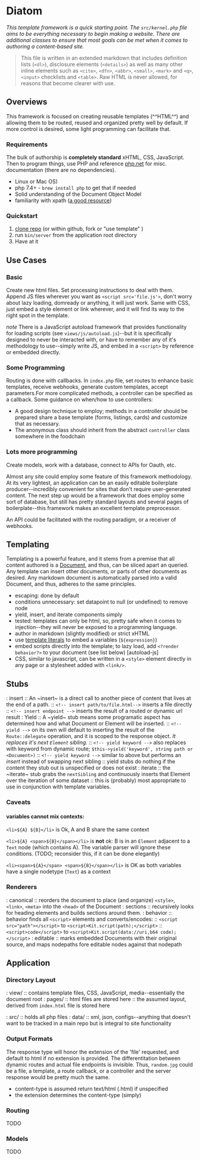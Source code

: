 # Diatom

*This template framework is a quick starting point. The `src/kernel.php` file aims to be everything necessary to begin making a website. There are additional classes to ensure that most goals can be met when it comes to authoring a content-based site.*


> This file is written in an extended markdown that includes definition lists (`<dl>`), disclosure elements (`<details>`) as well as many other inline elements such as `<cite>`,  `<dfn>`, `<abbr>`, `<small>`, `<mark>` and `<q>`, `<input>` checklists and `<table>`. Raw HTML is never allowed, for reasons that become clearer with use.

## Overviews

This framework is focused on creating reusable templates (^^HTML^^) and allowing them to be routed, reused and organized pretty well by default. If more control is desired, some light programming can facilitate that.

### Requirements

The bulk of authorship is __completely standard__ xHTML, CSS, JavaScript. Then to program things, use PHP and reference [php.net](http://php.net) for misc. documentation (there are no dependencies).

- Linux or Mac OS)
- php 7.4+ - `brew install php`  to get that if needed
- Solid understanding of the Document Object Model
- familiarity with xpath ([a good resource](https://devhints.io/xpath))

### Quickstart

1. [clone repo](https://github.com/brendanmetzger/diatom) (or within github, fork or "use template" )
2. run `bin/server` from the application root directory
3. Have at it


## Use Cases

### Basic

Create new html files. Set processing instructions to deal with them. Append JS files wherever you want as `<script src='file.js'>`, don't worry about lazy loading, domready or anything, it will just work. Same with CSS, just embed a style element or link wherever, and it will find its way to the right spot in the template.

*note* There is a JavaScript autoload framework that provides functionality for loading scripts (see `views/js/autoload.js`)--but it is specifically designed to never be interacted with, or have to remember any of it's methodology to use--simply write JS, and embed in a `<script>` by reference or embedded directly.

### Some Programming

Routing is done with callbacks. In `index.php` file, set routes to enhance basic templates, receive webhooks, generate custom templates, accept parameters.For more complicated methods, a controller can be specified as a callback. Some guidance on when/how to use controllers:

- A good design technique to employ; methods in a controller should be prepared share a base template (forms, listings, cards) and customize that as necessary.
- The anonymous class should inherit from the abstract `controller` class somewhere in the foodchain

### Lots more programming

Create models, work with a database, connect to APIs for Oauth, etc.

Almost any site could employ some feature of this framework methodology. At its very lightest, an application can be an easily editable boilerplate producer--incredibly convenient for sites that don't require user-generated content. The next step up would be a framework that does employ some sort of database, but still has pretty standard layouts and several pages of boilerplate--this framework makes an excellent template preprocessor.

An API could be facilitated with the routing paradigm, or a receiver of webhooks.

## Templating

Templating is a powerful feature, and it stems from a premise that all content authored is a [Document](https://en.wikipedia.org/wiki/Document_Object_Model), and thus, can be sliced apart an queried. Any template can insert other documents, or parts of other documents as desired. Any markdown document is automatically parsed into a valid Document, and thus, adheres to the same principles.

- escaping: done by default
- conditions unnecessary: set datapoint to null (or undefined) to remove node
- yield, insert, and iterate components simply
- tested: templates can only be html, so, pretty safe when it comes to injection--they will never be exposed to a programming language.
- author in markdown (slightly modified) or strict xHTML
- use [template literals](https://developer.mozilla.org/en-US/docs/Web/JavaScript/Reference/Template_literals) to embed a variables (`${expression}`)
- embed scripts directly into the template; to lazy load, add `<?render behavior?>` to your document (see list below) [autoload-js]
- CSS, similar to javascript, can be written in a `<style>` element directly in any page or a stylesheet added with `<link/>`.

## Stubs

:  insert
::  An ~insert~ is a direct call to another piece of content that lives at the end of a path.
::  `<!-- insert path/to/file.html-->` inserts a file directly
::  `<!-- insert endpoint -->` inserts the result of a routed or dynamic url result
:  Yield
::  A ~yield~ stub means some programatic  aspect has determined how and what Document or Element will be inserted.
::  `<!-- yield -->` on its own will default to inserting the result of the `Route::delegate` operation, and it is scoped to the  response object. *It replaces it's next `Element` sibling.*
::  `<!-- yield keyword -->` also replaces with keyword from dynamic route; `$this->yield('keyword', string path or <Document>)`
::  `<!-- yield keyword -->` similar to above but performs an *insert* instead of  swapping next sibling
::  yield stubs do nothing if the content they stub out is unspecified or does not exist
:  iterate
::  the ~iterate~ stub grabs the `nextSibling` and continuously inserts that Element over the iteration of some dataset
::  this is (probably) most appropriate to use in conjunction with template variables.

### Caveats

#### variables cannot mix contexts:

`<li>${A} ${B}</li>` is Ok, A and B share the same context

`<li>${A} <span>${B}</span></li>` is **not** ok:  B is in an `Element` adjacent to a `Text` node (which contains A). The variable parser will ignore these conditions.  (TODO;  reconsider this, if it can be done elegantly)

`<li><span>${A}</span> <span>${B}</span></li>` is OK as both variables have a single nodetype (`Text`) as a context

### Renderers

:  canonical
::  reorders the document to place (and organize) `<style>`, `<link>`, `<meta>`  into the `<head>` of the Document
:  sections
::  recursively looks for heading elements and builds sections around them.
:  behavior
::  behavior finds all `<script>` elements and converts/encodes:
::  `<script src="path"></script>`  to `<script>Kit.script(path);</script>`
::  `<script>code</script>`  to `<script>Kit.script(data://uri,b64 code);</script>`
:  editable
::  marks embedded Documents with their original source, and maps nodepaths fore editable nodes against that nodepath

## Application

### Directory Layout

:  view/
::  contains template files, CSS, JavaScript, media--essentially the document root
  :  pages/
  ::  html files are stored here
  ::  the assumed layout,  derived from `index.html` file is stored here

:  src/
::  holds all php files
:  data/
::  xml, json, configs--anything that doesn't want to be tracked in a main repo but is integral to site functionality

### Output Formats

The response type will honor the extension of the 'file' requested, and default to html if no extension is  provided. The differentitation between dynamic routes and actual file endpoints is invisible. Thus, `random.jpg` could be a file, a template, a route callback, or a controller and the server response would be pretty much the same.

- content-type is assumed return text/html (.html) if unspecified
- the extension determines the content-type (simply)

### Routing

TODO

### Models

TODO
